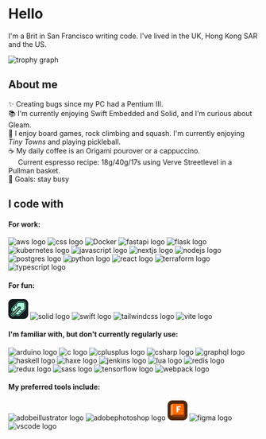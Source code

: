 # Hello

I'm a Brit in San Francisco writing code. I've lived in the UK, Hong Kong SAR and the US.

<img src="https://github-profile-trophy.vercel.app?username=jda0&theme=kimbie_dark&column=-1&row=1&no-bg=true&no-frame=true&title=-Commits,-Repositories,-PullRequest,-Stars,-Issues,-Reviews" height="96" alt="trophy graph"  />

## About me

✨ Creating bugs since my PC had a Pentium III.  
📚 I'm currently enjoying Swift Embedded and Solid, and I'm curious about Gleam.  
🤾 I enjoy board games, rock climbing and squash. I'm currently enjoying _Tiny Towns_ and playing pickleball.  
☕️ My daily coffee is an Origami pourover or a cappuccino.  
&hairsp;&numsp;&numsp;Current espresso recipe: 18g/40g/17s using Verve Streetlevel in a Pullman basket.  
🎯 Goals: stay busy

## I code with

#### For work:

<div>
  <img src="https://skillicons.dev/icons?i=aws" height="40" alt="aws logo" title="aws"  />
  <img src="https://skillicons.dev/icons?i=css" height="40" alt="css logo" title="css" />
  <img src="https://skillicons.dev/icons?i=docker" height="40" alt="Docker" title="docker" />
  <img src="https://skillicons.dev/icons?i=fastapi" height="40" alt="fastapi logo" title="fastapi" />
  <img src="https://skillicons.dev/icons?i=flask" height="40" alt="flask logo" title="flask" />
  <img src="https://skillicons.dev/icons?i=kubernetes" height="40" alt="kubernetes logo" title="kubernetes" />
  <img src="https://skillicons.dev/icons?i=js" height="40" alt="javascript logo" title="ecmascript" />
  <img src="https://skillicons.dev/icons?i=nextjs" height="40" alt="nextjs logo" title="nextjs" />
  <img src="https://skillicons.dev/icons?i=nodejs" height="40" alt="nodejs logo" title="nodejs" />
  <img src="https://skillicons.dev/icons?i=postgres" height="40" alt="postgres logo" title="postgres" />
  <img src="https://skillicons.dev/icons?i=python" height="40" alt="python logo" title="python" />
  <img src="https://skillicons.dev/icons?i=react" height="40" alt="react logo" title="react" />
  <img src="https://cdn.jsdelivr.net/gh/devicons/devicon/icons/terraform/terraform-original.svg" height="40" alt="terraform logo" title="terraform"  />
  <img src="https://skillicons.dev/icons?i=ts" height="40" alt="typescript logo" title="typescript" />
</div>

#### For fun:

<div>
  <img src="https://raw.githubusercontent.com/jda0/jda0/main/libSQL.svg" height="40" alt="libsql logo" title="libsql" />
  <img src="https://skillicons.dev/icons?i=solidjs" height="40" alt="solid logo" title="solid" />
  <img src="https://skillicons.dev/icons?i=swift" height="40" alt="swift logo" title="swift embedded" />
  <img src="https://skillicons.dev/icons?i=tailwind" height="40" alt="tailwindcss logo" title="tailwindcss" />
  <img src="https://skillicons.dev/icons?i=vite" height="40" alt="vite logo" title="vinxi" />
</div>

#### I'm familiar with, but don't currently regularly use:</h4>

<div>
  <img src="https://skillicons.dev/icons?i=arduino" height="40" alt="arduino logo" title="arduino" />
  <img src="https://skillicons.dev/icons?i=c" height="40" alt="c logo" title="c" />
  <img src="https://skillicons.dev/icons?i=cpp" height="40" alt="cplusplus logo" title="c++" />
  <img src="https://skillicons.dev/icons?i=cs" height="40" alt="csharp logo" title="c#" />
  <img src="https://skillicons.dev/icons?i=graphql" height="40" alt="graphql logo" title="graphql" />
  <img src="https://skillicons.dev/icons?i=haskell" height="40" alt="haskell logo" title="haskell" />
  <img src="https://skillicons.dev/icons?i=haxe" height="40" alt="haxe logo" title="haxe" />
  <img src="https://skillicons.dev/icons?i=jenkins" height="40" alt="jenkins logo" title="jenkins" />
  <img src="https://skillicons.dev/icons?i=lua" height="40" alt="lua logo" title="lua" />
  <img src="https://skillicons.dev/icons?i=redis" height="40" alt="redis logo" title="redis" />
  <img src="https://skillicons.dev/icons?i=redux" height="40" alt="redux logo" title="redux" />
  <img src="https://skillicons.dev/icons?i=sass" height="40" alt="sass logo" title="sass" />
  <img src="https://skillicons.dev/icons?i=tensorflow" height="40" alt="tensorflow logo" title="tensorflow" />
  <img src="https://skillicons.dev/icons?i=webpack" height="40" alt="webpack logo" title="webpack" />
</div>

#### My preferred tools include:

<div align="left">
  <img src="https://skillicons.dev/icons?i=ai" height="40" alt="adobeillustrator logo" title="adobe illustrator" />
  <img src="https://skillicons.dev/icons?i=ps" height="40" alt="adobephotoshop logo" title="adobe photoshop" />
  <img src="https://raw.githubusercontent.com/jda0/jda0/main/fusion.svg" height="40" alt="autodesk fusion logo" title="autodesk fusion" />
  <img src="https://skillicons.dev/icons?i=figma" height="40" alt="figma logo" title="figma" />
  <img src="https://skillicons.dev/icons?i=vscode" height="40" alt="vscode logo" title="vscode" />
</div>
